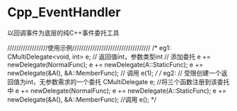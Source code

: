 # Cpp_EventHandler
以回调事件为底层的纯C++事件委托工具


//////////////////使用示例///////////////////////////////////
/*
eg1:
CMultiDelegate<void, int> e;		// 返回值int，参数类型int
// 添加委托
e += newDelegate(NormalFunc);
e += newDelegate(A::StaticFunc);
e += newDelegate(&A(), &A::MemberFunc);
// 调用
e(1);
*/
/*
eg2:
// 受限创建一个返回值为int，无参数需求的一个委托
CMultiDelegate<void> e;
//将三个函数注册到该委托中
e += newDelegate(NormalFunc);
e += newDelegate(A::StaticFunc);
e += newDelegate(&A(), &A::MemberFunc);
//调用
e();
*/
